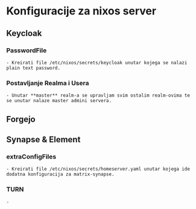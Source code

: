 # Konfiguracije za nixos server

## Keycloak

### PasswordFile

    - Kreirati file /etc/nixos/secrets/keycloak unutar kojega se nalazi plain text password.

### Postavljanje Realma i Usera

    - Unutar **master** realm-a se upravljam svim ostalim realm-ovima te se unutar nalaze master admini servera.

## Forgejo

## Synapse & Element

### extraConfigFiles

    - Kreirati file /etc/nixos/secrets/homeserver.yaml unutar kojega ide dodatna konfiguracija za matrix-synapse.

### TURN

    -
